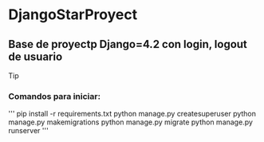 # DjangoStarProyect

## Base de proyectp Django=4.2 con login, logout de usuario

> [!TIP]
### Comandos para iniciar:
'''
pip install -r requirements.txt
python manage.py createsuperuser
python manage.py makemigrations
python manage.py migrate
python manage.py runserver
'''